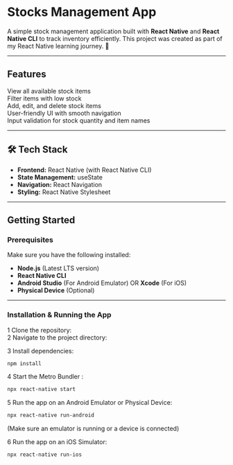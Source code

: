 #  Stocks Management App  

A simple stock management application built with **React Native** and **React Native CLI** to track inventory efficiently. This project was created as part of my React Native learning journey. 🚀  

---

##  Features  

 View all available stock items  
 Filter items with low stock  
 Add, edit, and delete stock items  
 User-friendly UI with smooth navigation  
 Input validation for stock quantity and item names  

---

## 🛠 Tech Stack  

- **Frontend:** React Native (with React Native CLI)  
- **State Management:** useState  
- **Navigation:** React Navigation  
- **Styling:** React Native Stylesheet  

---

##  Getting Started  

###  Prerequisites  

Make sure you have the following installed:  

- **Node.js** (Latest LTS version)  
- **React Native CLI**  
- **Android Studio** (For Android Emulator) OR **Xcode** (For iOS)  
- **Physical Device** (Optional)  

---

###  Installation & Running the App  

1️ Clone the repository:  
2️ Navigate to the project directory:

3️ Install dependencies:
```sh
npm install
```
4️ Start the Metro Bundler :
```sh
npx react-native start
```
5️ Run the app on an Android Emulator or Physical Device:
```sh
npx react-native run-android
```
(Make sure an emulator is running or a device is connected)

6️ Run the app on an iOS Simulator:
```sh
npx react-native run-ios
```
